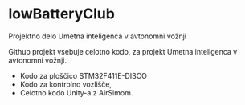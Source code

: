 # lowBatteryClub
Projektno delo Umetna inteligenca v avtonomni vožnji

Github projekt vsebuje celotno kodo, za projekt Umetna inteligenca v avtonomni vožnji. 
- Kodo za ploščico STM32F411E-DISCO
- Kodo za kontrolno vozlišče,
- Celotno kodo Unity-a z AirSimom.
